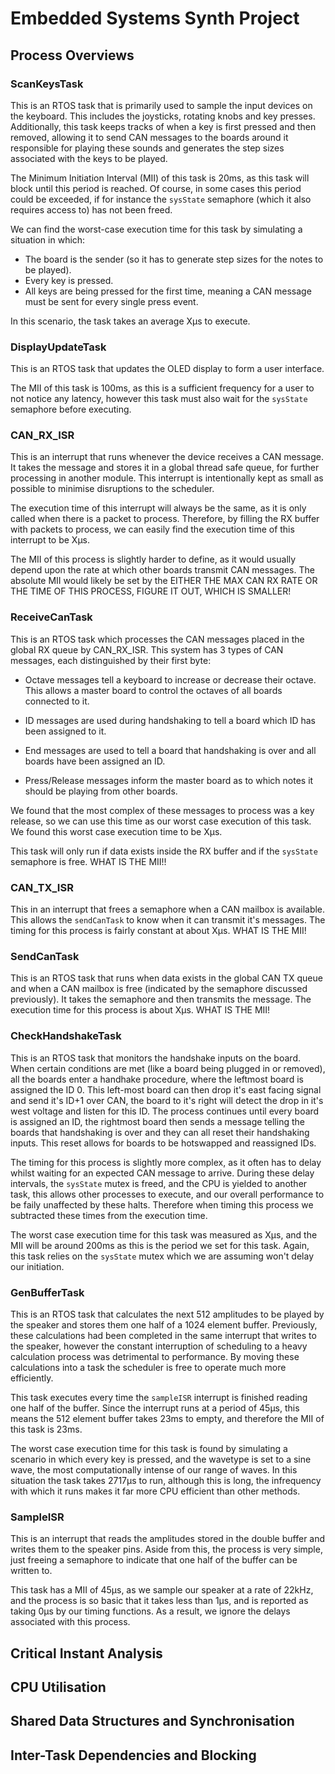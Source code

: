# Embedded Systems Synth Project


## Process Overviews

### ScanKeysTask
This is an RTOS task that is primarily used to sample the input devices on the keyboard. This includes the joysticks, rotating knobs and key presses. Additionally, this task keeps tracks of when a key is first pressed and then removed, allowing it to send CAN messages to the boards around it responsible for playing these sounds and generates the step sizes associated with the keys to be played.

The Minimum Initiation Interval (MII) of this task is 20ms, as this task will block until this period is reached. Of course, in some cases this period could be exceeded, if for instance the  `sysState` semaphore (which it also requires access to) has not been freed.

We can find the worst-case execution time for this task by simulating a situation in which:
- The board is the sender (so it has to generate step sizes for the notes to be played).
- Every key is pressed.
- All keys are being pressed for the first time, meaning a CAN message must be sent for every single press event.

In this scenario, the task takes an average Xμs to execute.

### DisplayUpdateTask
This is an RTOS task that updates the OLED display to form a user interface.

The MII of this task is 100ms, as this is a sufficient frequency for a user to not notice any latency, however this task must also wait for the `sysState` semaphore before executing.

### CAN_RX_ISR
This is an interrupt that runs whenever the device receives a CAN message. It takes the message and stores it in a global thread safe queue, for further processing in another module. This interrupt is intentionally kept as small as possible to minimise disruptions to the scheduler.

The execution time of this interrupt will always be the same, as it is only called when there is a packet to process. Therefore, by filling the RX buffer with packets to process, we can easily find the execution time of this interrupt to be Xμs.

The MII of this process is slightly harder to define, as it would usually depend upon the rate at which other boards transmit CAN messages. The absolute MII would likely be set by the EITHER THE MAX CAN RX RATE OR THE TIME OF THIS PROCESS, FIGURE IT OUT, WHICH IS SMALLER!

### ReceiveCanTask
This is an RTOS task which processes the CAN messages placed in the global RX queue by CAN_RX_ISR. This system has 3 types of CAN messages, each distinguished by their first byte:

- Octave messages tell a keyboard to increase or decrease their octave. This allows a master board to control the octaves of all boards connected to it.

- ID messages are used during handshaking to tell a board which ID has been assigned to it.

- End messages are used to tell a board that handshaking is over and all boards have been assigned an ID.

- Press/Release messages inform the master board as to which notes it should be playing from other boards.

We found that the most complex of these messages to process was a key release, so we can use this time as our worst case execution of this task. We found this worst case execution time to be Xμs.

This task will only run if data exists inside the RX buffer and if the `sysState` semaphore is free. WHAT IS THE MII!!

### CAN_TX_ISR
This in an interrupt that frees a semaphore when a CAN mailbox is available. This allows the `sendCanTask` to know when it can transmit it's messages. The timing for this process is fairly constant at about Xμs. WHAT IS THE MII!

### SendCanTask
This is an RTOS task that runs when data exists in the global CAN TX queue and when a CAN mailbox is free (indicated by the semaphore discussed previously). It takes the semaphore and then transmits the message. The execution time for this process is about Xμs. WHAT IS THE MII!

### CheckHandshakeTask
This is an RTOS task that monitors the handshake inputs on the board. When certain conditions are met (like a board being plugged in or removed), all the boards enter a handhake procedure, where the leftmost board is assigned the ID 0. This left-most board can then drop it's east facing signal and send it's ID+1 over CAN, the board to it's right will detect the drop in it's west voltage and listen for this ID. The process continues until every board is assigned an ID, the rightmost board then sends a message telling the boards that handshaking is over and they can all reset their handshaking inputs. This reset allows for boards to be hotswapped and reassigned IDs.

The timing for this process is slightly more complex, as it often has to delay whilst waiting for an expected CAN message to arrive. During these delay intervals, the `sysState` mutex is freed, and the CPU is yielded to another task, this allows other processes to execute, and our overall performance to be faily unaffected by these halts. Therefore when timing this process we subtracted these times from the execution time.

The worst case execution time for this task was measured as Xμs, and the MII will be around 200ms as this is the period we set for this task. Again, this task relies on the `sysState` mutex which we are assuming won't delay our initiation.

### GenBufferTask
This is an RTOS task that calculates the next 512 amplitudes to be played by the speaker and stores them one half of a 1024 element buffer. Previously, these calculations had been completed in the same interrupt that writes to the speaker, however the constant interruption of scheduling to a heavy calculation process was detrimental to performance. By moving these calculations into a task the scheduler is free to operate much more efficiently.

This task executes every time the `sampleISR` interrupt is finished reading one half of the buffer. Since the interrupt runs at a period of 45μs, this means the 512 element buffer takes 23ms to empty, and therefore the MII of this task is 23ms.

The worst case execution time for this task is found by simulating a scenario in which every key is pressed, and the wavetype is set to a sine wave, the most computationally intense of our range of waves. In this situation the task takes 2717μs to run, although this is long, the infrequency with which it runs makes it far more CPU efficient than other methods.

### SampleISR
This is an interrupt that reads the amplitudes stored in the double buffer and writes them to the speaker pins. Aside from this, the process is very simple, just freeing a semaphore to indicate that one half of the buffer can be written to.

This task has a MII of 45μs, as we sample our speaker at a rate of 22kHz, and the process is so basic that it takes less than 1μs, and is reported as taking 0μs by our timing functions. As a result, we ignore the delays associated with this process.



## Critical Instant Analysis

## CPU Utilisation

## Shared Data Structures and Synchronisation


## Inter-Task Dependencies and Blocking




